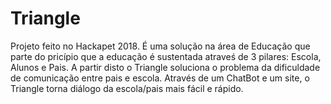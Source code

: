 # Triangle
Projeto feito no Hackapet 2018.
É uma solução na área de Educação que parte do pricípio que a educação é sustentada atraveś de 3 pilares: Escola, Alunos e Pais. A partir disto o Triangle soluciona o problema da dificuldade de comunicação entre pais e escola. Através de um ChatBot e  um site, o Triangle torna diálogo da escola/pais mais fácil e rápido.
